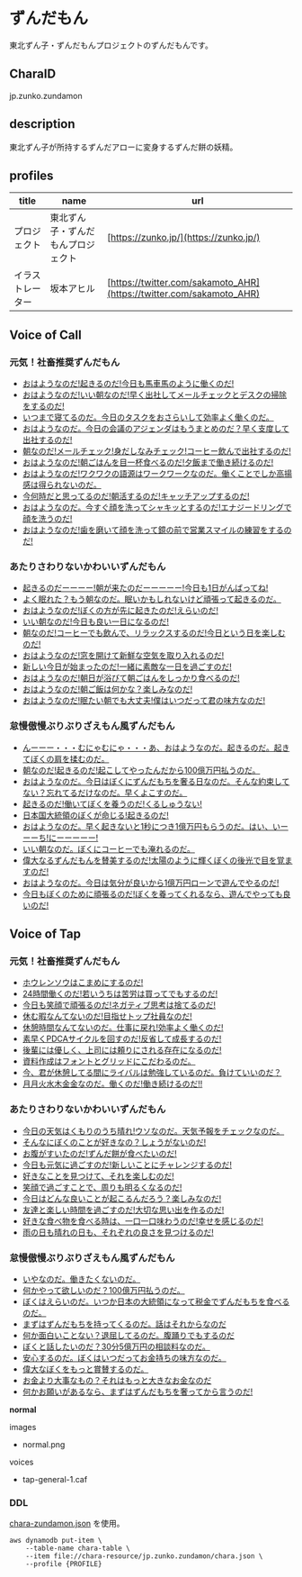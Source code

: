 # ずんだもん

東北ずん子・ずんだもんプロジェクトのずんだもんです。

## CharaID

jp.zunko.zundamon

## description

東北ずん子が所持するずんだアローに変身するずんだ餅の妖精。

## profiles

| title    | name              | url                                                                  |
|----------|-------------------|----------------------------------------------------------------------|
| プロジェクト   | 東北ずん子・ずんだもんプロジェクト | [https://zunko.jp/](https://zunko.jp/)                               |
| イラストレーター | 坂本アヒル             | [https://twitter.com/sakamoto_AHR](https://twitter.com/sakamoto_AHR) |

## Voice of Call

### 元気！社畜推奨ずんだもん

- [おはようなのだ!起きるのだ!今日も馬車馬のように働くのだ!](chara-zundamon/call-01.caf)
- [おはようなのだ!いい朝なのだ!早く出社してメールチェックとデスクの掃除をするのだ!](chara-zundamon/call-01.caf)
- [いつまで寝てるのだ。今日のタスクをおさらいして効率よく働くのだ。](chara-zundamon/call-01.caf)
- [おはようなのだ。今日の会議のアジェンダはもうまとめのだ？早く支度して出社するのだ!](chara-zundamon/call-01.caf)
- [朝なのだ!メールチェック!身だしなみチェック!コーヒー飲んで出社するのだ!](chara-zundamon/call-01.caf)
- [おはようなのだ!朝ごはんを目一杯食べるのだ!夕飯まで働き続けるのだ!](chara-zundamon/call-01.caf)
- [おはようなのだ!ワクワクの語源はワークワークなのだ。働くことでしか高揚感は得られないのだ。](chara-zundamon/call-01.caf)
- [今何時だと思ってるのだ!朝活するのだ!キャッチアップするのだ!](chara-zundamon/call-01.caf)
- [おはようなのだ。今すぐ顔を洗ってシャキッとするのだ!エナジードリングで顔を洗うのだ!](chara-zundamon/call-01.caf)
- [おはようなのだ!歯を磨いて顔を洗って鏡の前で営業スマイルの練習をするのだ!](chara-zundamon/call-01.caf)

### あたりさわりないかわいいずんだもん

- [起きるのだーーーー!朝が来たのだーーーーー!今日も1日がんばってね!](chara-zundamon/call-01.caf)
- [よく眠れた？もう朝なのだ。眠いかもしれないけど頑張って起きるのだ。](chara-zundamon/call-01.caf)
- [おはようなのだ!ぼくの方が先に起きたのだ!えらいのだ!](chara-zundamon/call-01.caf)
- [いい朝なのだ!今日も良い一日になるのだ!](chara-zundamon/call-01.caf)
- [朝なのだ!コーヒーでも飲んで、リラックスするのだ!今日という日を楽しむのだ!](chara-zundamon/call-01.caf)
- [おはようなのだ!窓を開けて新鮮な空気を取り入れるのだ!](chara-zundamon/call-01.caf)
- [新しい今日が始まったのだ!一緒に素敵な一日を過ごすのだ!](chara-zundamon/call-01.caf)
- [おはようなのだ!朝日が浴びて朝ごはんをしっかり食べるのだ!](chara-zundamon/call-01.caf)
- [おはようなのだ!朝ご飯は何かな？楽しみなのだ!](chara-zundamon/call-01.caf)
- [おはようなのだ!眠たい朝でも大丈夫!僕はいつだって君の味方なのだ!](chara-zundamon/call-01.caf)

### 怠慢傲慢ぶりぶりざえもん風ずんだもん

- [んーーー・・・むにゃむにゃ・・・あ、おはようなのだ。起きるのだ。起きてぼくの肩を揉むのだ。](chara-zundamon/call-01.caf)
- [朝なのだ!起きるのだ!起こしてやったんだから100億万円払うのだ。](chara-zundamon/call-01.caf)
- [おはようなのだ。今日はぼくにずんだもちを奢る日なのだ。そんな約束してない？忘れてるだけなのだ。早くよこすのだ。](chara-zundamon/call-01.caf)
- [起きるのだ!働いてぼくを養うのだ!くるしゅうない!](chara-zundamon/call-01.caf)
- [日本国大統領のぼくが命じる!起きるのだ!](chara-zundamon/call-01.caf)
- [おはようなのだ。早く起きないと1秒につき1億万円もらうのだ。はい、いーーーち!にーーーーー!](chara-zundamon/call-01.caf)
- [いい朝なのだ。ぼくにコーヒーでも淹れるのだ。](chara-zundamon/call-01.caf)
- [偉大なるずんだもんを賛美するのだ!太陽のように輝くぼくの後光で目を覚ますのだ!](chara-zundamon/call-01.caf)
- [おはようなのだ。今日は気分が良いから1億万円ローンで遊んでやるのだ!](chara-zundamon/call-01.caf)
- [今日もぼくのために頑張るのだ!ぼくを養ってくれるなら、遊んでやっても良いのだ!](chara-zundamon/call-01.caf)


## Voice of Tap

### 元気！社畜推奨ずんだもん

- [ホウレンソウはこまめにするのだ!](chara-zundamon/tap-01.caf)
- [24時間働くのだ!若いうちは苦労は買ってでもするのだ!](chara-zundamon/tap-01.caf)
- [今日も笑顔で頑張るのだ!ネガティブ思考は捨てるのだ!](chara-zundamon/tap-01.caf)
- [休む暇なんてないのだ!目指せトップ社員なのだ!](chara-zundamon/tap-01.caf)
- [休憩時間なんてないのだ。仕事に戻れ!効率よく働くのだ!](chara-zundamon/tap-01.caf)
- [素早くPDCAサイクルを回すのだ!反省して成長するのだ!](chara-zundamon/tap-01.caf)
- [後輩には優しく、上司には頼りにされる存在になるのだ!](chara-zundamon/tap-01.caf)
- [資料作成はフォントとグリッドにこだわるのだ。](chara-zundamon/tap-01.caf)
- [今、君が休憩してる間にライバルは勉強しているのだ。負けていいのだ？](chara-zundamon/tap-01.caf)
- [月月火水木金金なのだ。働くのだ!働き続けるのだ!!](chara-zundamon/tap-01.caf)



### あたりさわりないかわいいずんだもん

- [今日の天気はくもりのうち晴れ!ウソなのだ。天気予報をチェックなのだ。](chara-zundamon/tap-01.caf)
- [そんなにぼくのことが好きなの？しょうがないのだ!](chara-zundamon/tap-01.caf)
- [お腹がすいたのだ!ずんだ餅が食べたいのだ!](chara-zundamon/tap-01.caf)
- [今日も元気に過ごすのだ!新しいことにチャレンジするのだ!](chara-zundamon/tap-01.caf)
- [好きなことを見つけて、それを楽しむのだ!](chara-zundamon/tap-01.caf)
- [笑顔で過ごすことで、周りも明るくなるのだ!](chara-zundamon/tap-01.caf)
- [今日はどんな良いことが起こるんだろう？楽しみなのだ!](chara-zundamon/tap-01.caf)
- [友達と楽しい時間を過ごすのだ!大切な思い出を作るのだ!](chara-zundamon/tap-01.caf)
- [好きな食べ物を食べる時は、一口一口味わうのだ!幸せを感じるのだ!](chara-zundamon/tap-01.caf)
- [雨の日も晴れの日も、それぞれの良さを見つけるのだ!](chara-zundamon/tap-01.caf)

### 怠慢傲慢ぶりぶりざえもん風ずんだもん

- [いやなのだ。働きたくないのだ。](chara-zundamon/tap-01.caf)
- [何かやって欲しいのだ？100億万円払うのだ。](chara-zundamon/tap-01.caf)
- [ぼくはえらいのだ。いつか日本の大統領になって税金でずんだもちを食べるのだ。](chara-zundamon/tap-01.caf)
- [まずはずんだもちを持ってくるのだ。話はそれからなのだ](chara-zundamon/tap-01.caf)
- [何か面白いことない？退屈してるのだ。腹踊りでもするのだ](chara-zundamon/tap-01.caf)
- [ぼくと話したいのだ？30分5億万円の相談料なのだ。](chara-zundamon/tap-01.caf)
- [安心するのだ。ぼくはいつだってお金持ちの味方なのだ。](chara-zundamon/tap-01.caf)
- [偉大なぼくをもっと賞賛するのだ。](chara-zundamon/tap-01.caf)
- [お金より大事なもの？それはもっと大きなお金なのだ](chara-zundamon/tap-01.caf)
- [何かお願いがあるなら、まずはずんだもちを奢ってから言うのだ!](chara-zundamon/tap-01.caf)

**normal**

images

- normal.png

voices

- tap-general-1.caf




### DDL

[chara-zundamon.json](chara-zundamon.json) を使用。

```
aws dynamodb put-item \
    --table-name chara-table \
    --item file://chara-resource/jp.zunko.zundamon/chara.json \
    --profile {PROFILE}
```
